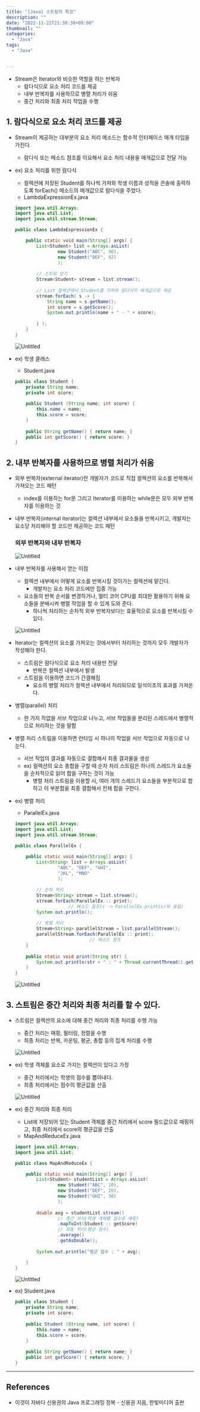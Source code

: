 ```yaml
---
title: "[Java] 스트림의 특징"
description: ""
date: "2022-11-22T21:30:30+09:00"
thumbnail: ""
categories:
  - "Java"
tags:
  - "Java"


---
```

<!--more-->

- Stream은 Iterator와 비슷한 역할을 하는 반복자
    - 람다식으로 요소 처리 코드를 제공
    - 내부 반복자를 사용하므로 병렬 처리가 쉬움
    - 중간 처리와 최종 처리 작업을 수행

## 1. 람다식으로 요소 처리 코드를 제공

- Stream이 제공하는 대부분의 요소 처리 메소드는 함수적 인터페이스 매개 타입을 가진다.
    - 람다식 또는 메소드 참조를 이요해서 요소 처리 내용을 매개값으로 전달 가능
- ex) 요소 처리를 위한 람다식
    - 컬렉션에 저장된 Student를 하나씩 가져와 학생 이름과 성적을 콘솔에 출력하도록 forEach() 메소드의 매개값으로 람다식을 주었다.
    - LambdaExpressionEx.java
    
    ```java
    import java.util.Arrays;
    import java.util.List;
    import java.util.stream.Stream;
    
    public class LambdaExpressionEx {
    
    	public static void main(String[] args) {
    		List<Student> list = Arrays.asList(
    				new Student("ABC", 90),
    				new Student("DEF", 92)
    				);
    		
    		// 스트림 얻기
    		Stream<Student> stream = list.stream();
    		
    		// List 컬렉션에서 Student를 가져와 람다식의 매개값으로 제공
    		stream.forEach( s -> {
    			String name = s.getName();
    			int score = s.getScore();
    			System.out.println(name + " - " + score);
    			
    		} );
    	}
    }
    ```
    
    ![Untitled](/images/lang_java/stream/스트림의_특징/Untitled.png)
    
- ex) 학생 클래스
    - Student.java
    
    ```java
    public class Student {
    	private String name;
    	private int score;
    	
    	public Student (String name, int score) {
    		this.name = name;
    		this.score = score;
    	}
    	
    	public String getName() { return name; }
    	public int getScore() { return score; }
    }
    ```
    

## 2. 내부 반복자를 사용하므로 병렬 처리가 쉬움

- 외부 반복자(external iterator)란 개발자가 코드로 직접 컬렉션의 요소를 반복해서 가져오는 코드 패턴
    - index를 이용하는 for문 그리고 Iterator를 이용하는 while문은 모두 외부 반복자를 이용하는 것
- 내부 반복자(internal iterator)는 컬렉션 내부에서 요소들을 반복시키고, 개발자는 요소당 처리해야 할 코드만 제공하는 코드 패턴
    
    ### 외부 반복자와 내부 반복자
    
    ![Untitled](/images/lang_java/stream/스트림의_특징/Untitled%201.png)
    
- 내부 반복자를 사용해서 얻는 이점
    - 컬렉션 내부에서 어떻게 요소를 반복시킬 것이가는 컬렉션에 맡긴다.
        - 개발자는 요소 처리 코드에만 집중 가능
    - 요소들의 반복 순서를 변경하거나, 멀티 코어 CPU를 최대한 활용하기 위해 요소들을 분배시켜 병렬 작업을 할 수 있게 도와 준다.
        - 하나씩 처리하는 순차적 외부 반복자보다는 효율적으로 요소를 반복시킬 수 있다.
    
    ![Untitled](/images/lang_java/stream/스트림의_특징/Untitled%202.png)
    
- Iterator는 컬렉션의 요소를 가져오는 것에서부터 처리하는 것까지 모두 개발자가 작성해야 한다.
    - 스트림은 람다식으로 요소 처리 내용만 전달
        - 반복은 컬렉션 내부에서 발생
    - 스트림을 이용하면 코드가 간결해짐
        - 요소의 병렬 처리가 컬렉션 내부에서 처리되므로 일석이조의 효과를 가져온다.
- 병렬(parallel) 처리
    - 한 가지 작없을 서브 작업으로 나누고, 서브 작업들을 분리된 스레드에서 병렬적으로 처리하는 것을 말함
- 병렬 처리 스트림을 이용하면 런타임 시 하나의 작업을 서브 작업으로 자동으로 나눈다.
    - 서브 작업의 결과를 자동으로 결합해서 최종 결과물을 생성
    - ex) 컬렉션의 요소 총합을 구할 때 순차 처리 스트림은 하나의 스레드가 요소들을 순차적으로 읽어 합을 구하는 것이 가능
        - 병렬 처리 스트림을 이용할 시, 여러 개의 스레드가 요소들을 부분적으로 합하고 이 부분합을 최종 결합해서 전체 합을 구한다.
- ex) 병렬 처리
    - ParallelEx.java
    
    ```java
    import java.util.Arrays;
    import java.util.List;
    import java.util.stream.Stream;
    
    public class ParallelEx {
    
    	public static void main(String[] args) {
    		List<String> list = Arrays.asList(
    				"ABC", "DEF", "GHI", 
    				"JKL", "MNO"
    				);
    		
    		// 순차 처리
    		Stream<String> stream = list.stream();
    		stream.forEach(ParallelEx :: print);
    				    // 메소드 참조(s -> ParallelEx.print(s)와 동일)
    		System.out.println();
    		
    		// 병렬 처리
    		Stream<String> parallelStream = list.parallelStream();
    		parallelStream.forEach(ParallelEx :: print);
    		                    // 메소드 참조
    	}
    	
    	public static void print(String str) {
    		System.out.println(str + " : " + Thread.currentThread().getName());
    	}
    }
    ```
    
    ![Untitled](/images/lang_java/stream/스트림의_특징/Untitled%203.png)
    

## 3. 스트림은 중간 처리와 최종 처리를 할 수 있다.

- 스트림은 컬렉션의 요소에 대해 중간 처리와 최종 처리를 수행 가능
    - 중간 처리는 매핑, 필터링, 정렬을 수행
    - 최종 처리는 반복, 카운팅, 평균, 총합 등의 집계 처리를 수행
    
    ![Untitled](/images/lang_java/stream/스트림의_특징/Untitled%204.png)
    
- ex) 학생 객체를 요소로 가지는 컬렉션이 있다고 가정
    - 중간 처리에서는 학생의 점수를 뽑아내다.
    - 최종 처리에서는 점수의 평균값을 산출
    
    ![Untitled](/images/lang_java/stream/스트림의_특징/Untitled%205.png)
    
- ex) 중간 처리와 최종 처리
    - List에 저장되어 있는 Student 객체를 중간 처리에서 score 필드값으로 매핑하고, 최종 처리에서 score의 평균값을 산출
    - MapAndReduceEx.java
    
    ```java
    import java.util.Arrays;
    import java.util.List;
    
    public class MapAndReduceEx {
    
    	public static void main(String[] args) {
    		List<Student> studentList = Arrays.asList(
    				new Student("ABC", 10),
    				new Student("DEF", 20),
    				new Student("GHI", 30)
    				);
    		
    		double avg = studentList.stream()
    				// 중간 처리(학생 객체를 점수로 매핑)
    				.mapToInt(Student :: getScore)
    				// 최동 처리(평균 점수)
    				.average()
    				.getAsDouble();
    		
    		System.out.println("평군 점수 : " + avg);
    
    	}
    }
    ```
    
    ![Untitled](/images/lang_java/stream/스트림의_특징/Untitled%206.png)
    
- ex) Student.java
    
    ```java
    public class Student {
    	private String name;
    	private int score;
    	
    	public Student (String name, int score) {
    		this.name = name;
    		this.score = score;
    	}
    	
    	public String getName() { return name; }
    	public int getScore() { return score; }
    }
    ```
    

---

## References

- 이것이 자바다 신용권의 Java 프로그래밍 정복 - 신용권 지음, 한빛미디어 출판